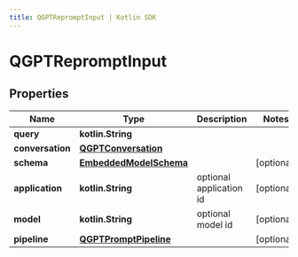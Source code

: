 ```yaml
---
title: QGPTRepromptInput | Kotlin SDK
---
```




# QGPTRepromptInput

## Properties
Name | Type | Description | Notes
------------ | ------------- | ------------- | -------------
**query** | **kotlin.String** |  | 
**conversation** | [**QGPTConversation**](QGPTConversation) |  | 
**schema** | [**EmbeddedModelSchema**](EmbeddedModelSchema) |  |  [optional]
**application** | **kotlin.String** | optional application id |  [optional]
**model** | **kotlin.String** | optional model id |  [optional]
**pipeline** | [**QGPTPromptPipeline**](QGPTPromptPipeline) |  |  [optional]




